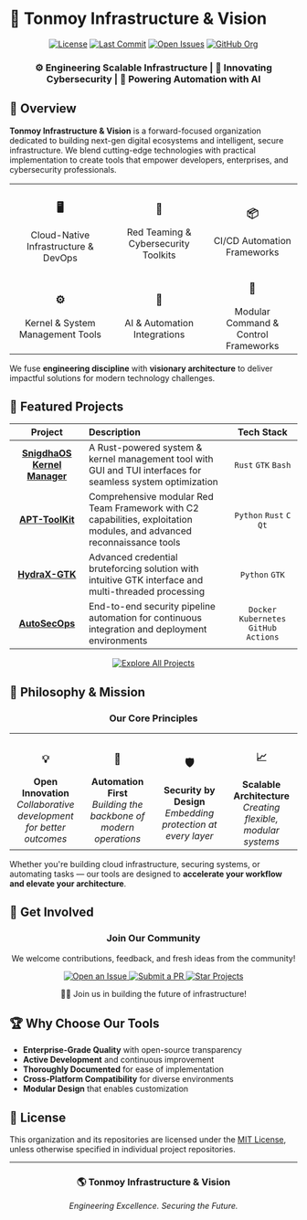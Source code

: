 # 🌟 Tonmoy Infrastructure & Vision

<div align="center">

[![License](https://img.shields.io/github/license/TonmoyInfrastructureVision/.github?style=for-the-badge)](LICENSE)
[![Last Commit](https://img.shields.io/github/last-commit/TonmoyInfrastructureVision/.github?style=for-the-badge)](https://github.com/TonmoyInfrastructureVision)
[![Open Issues](https://img.shields.io/github/issues/TonmoyInfrastructureVision/.github?style=for-the-badge)](https://github.com/TonmoyInfrastructureVision/.github/issues)
[![GitHub Org](https://img.shields.io/badge/GitHub-Tonmoy--Infrastructure--Vision-blueviolet?style=for-the-badge&logo=github)](https://github.com/TonmoyInfrastructureVision)

<h3>
  ⚙️ <b>Engineering Scalable Infrastructure</b> | 
  🔐 <b>Innovating Cybersecurity</b> | 
  🤖 <b>Powering Automation with AI</b>
</h3>

</div>

## 🚀 Overview

**Tonmoy Infrastructure & Vision** is a forward-focused organization dedicated to building next-gen digital ecosystems and intelligent, secure infrastructure. We blend cutting-edge technologies with practical implementation to create tools that empower developers, enterprises, and cybersecurity professionals.

<div align="center">

<table>
  <tr>
    <td align="center"><h3>🖥️</h3>Cloud-Native<br>Infrastructure & DevOps</td>
    <td align="center"><h3>🔐</h3>Red Teaming &<br>Cybersecurity Toolkits</td>
    <td align="center"><h3>📦</h3>CI/CD Automation<br>Frameworks</td>
  </tr>
  <tr>
    <td align="center"><h3>⚙️</h3>Kernel & System<br>Management Tools</td>
    <td align="center"><h3>🤖</h3>AI & Automation<br>Integrations</td>
    <td align="center"><h3>📡</h3>Modular Command &<br>Control Frameworks</td>
  </tr>
</table>

</div>

We fuse **engineering discipline** with **visionary architecture** to deliver impactful solutions for modern technology challenges.

## 📂 Featured Projects

<div align="center">

| Project | Description | Tech Stack |
|:-------:|:------------|:----------:|
| [**SnigdhaOS Kernel Manager**](https://github.com/TonmoyInfrastructureVision/snigdhaos-kernel-manager) | A Rust-powered system & kernel management tool with GUI and TUI interfaces for seamless system optimization | `Rust` `GTK` `Bash` |
| [**APT-ToolKit**](https://github.com/TonmoyInfrastructureVision/apt-toolkit) | Comprehensive modular Red Team Framework with C2 capabilities, exploitation modules, and advanced reconnaissance tools | `Python` `Rust` `C` `Qt` |
| [**HydraX-GTK**](https://github.com/TonmoyInfrastructureVision/hydrax-gtk) | Advanced credential bruteforcing solution with intuitive GTK interface and multi-threaded processing | `Python` `GTK` |
| [**AutoSecOps**](https://github.com/TonmoyInfrastructureVision/autosecops) | End-to-end security pipeline automation for continuous integration and deployment environments | `Docker` `Kubernetes` `GitHub Actions` |

</div>

<p align="center">
  <a href="https://github.com/TonmoyInfrastructureVision">
    <img src="https://img.shields.io/badge/Explore%20All%20Projects-%E2%86%92-blue?style=for-the-badge&logo=github" alt="Explore All Projects">
  </a>
</p>

## 🧠 Philosophy & Mission

<div align="center">

### Our Core Principles

</div>

<table>
  <tr>
    <td width="25%" align="center"><h3>💡</h3><b>Open Innovation</b><br><i>Collaborative development for better outcomes</i></td>
    <td width="25%" align="center"><h3>🔄</h3><b>Automation First</b><br><i>Building the backbone of modern operations</i></td>
    <td width="25%" align="center"><h3>🛡️</h3><b>Security by Design</b><br><i>Embedding protection at every layer</i></td>
    <td width="25%" align="center"><h3>📈</h3><b>Scalable Architecture</b><br><i>Creating flexible, modular systems</i></td>
  </tr>
</table>

Whether you're building cloud infrastructure, securing systems, or automating tasks — our tools are designed to **accelerate your workflow and elevate your architecture**.

## 📣 Get Involved

<div align="center">

### Join Our Community

</div>

<p align="center">
  We welcome contributions, feedback, and fresh ideas from the community!
</p>

<div align="center">
  <a href="https://github.com/TonmoyInfrastructureVision/.github/issues">
    <img src="https://img.shields.io/badge/Open%20an%20Issue-F05032?style=for-the-badge&logo=git&logoColor=white" alt="Open an Issue">
  </a>
  <a href="https://github.com/TonmoyInfrastructureVision/.github/pulls">
    <img src="https://img.shields.io/badge/Submit%20a%20PR-4078c0?style=for-the-badge&logo=github" alt="Submit a PR">
  </a>
  <a href="https://github.com/TonmoyInfrastructureVision">
    <img src="https://img.shields.io/badge/Star%20Projects-FFD700?style=for-the-badge&logo=star" alt="Star Projects">
  </a>
</div>

<p align="center">
  🧑‍💻 Join us in building the future of infrastructure!
</p>

## 🏆 Why Choose Our Tools

- **Enterprise-Grade Quality** with open-source transparency
- **Active Development** and continuous improvement
- **Thoroughly Documented** for ease of implementation
- **Cross-Platform Compatibility** for diverse environments
- **Modular Design** that enables customization

## 📄 License

This organization and its repositories are licensed under the [MIT License](LICENSE), unless otherwise specified in individual project repositories.

---

<div align="center">
  <h3>🌎 Tonmoy Infrastructure & Vision</h3>
  <i>Engineering Excellence. Securing the Future.</i>
</div>

<!-- SEO Keywords -->
<!-- Red Team Toolkit, Open-Source DevOps Tools, Cybersecurity Frameworks, Cloud Automation, Kernel Manager Rust, CI/CD Pipeline Automation, Python GTK GUI, Infrastructure Security, C2 Frameworks, Fileless Malware Toolkits, Ethical Hacking Tools, AI-Driven Infrastructure -->
